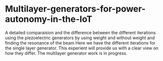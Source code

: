 # Multilayer-generators-for-power-autonomy-in-the-IoT
A detailed comparaision and the difference between the different iterations using the piezoelectric generators by using weight and without weight and finding the resonance of the beam 
Here we have the different iterations for the single layer generator. This experient will provide us with a clear view on how they differ. The multilayer generator work is in progress.
